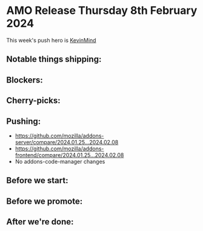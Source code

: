 # AMO Release Thursday 8th February 2024

This week's push hero is [KevinMind](https://github.com/KevinMind)

## Notable things shipping:

## Blockers:

## Cherry-picks:

## Pushing:

- https://github.com/mozilla/addons-server/compare/2024.01.25...2024.02.08
- https://github.com/mozilla/addons-frontend/compare/2024.01.25...2024.02.08
- No addons-code-manager changes

## Before we start:

## Before we promote:

## After we're done:
